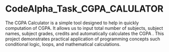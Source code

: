 # CodeAlpha_Task_CGPA_CALULATOR
The CGPA Calculator is a simple tool designed to help in quickly computation of CGPA. It allows us to input total number of subjects, subject names, subject grades, credits and automatically calculates the CGPA . This project demonstrates practical application of programming concepts such conditional logic, loops, and mathematical calculations. 
